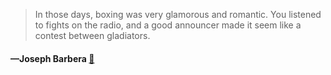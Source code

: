 > In those days, boxing was very glamorous and romantic. You listened to fights on the radio, and a good announcer made it seem like a contest between gladiators.
  #### —Joseph Barbera [:scroll:](undefined)